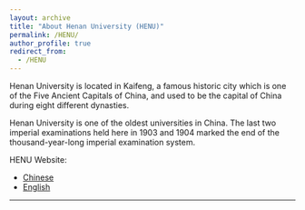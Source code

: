 ```yaml
---
layout: archive
title: "About Henan University (HENU)"
permalink: /HENU/
author_profile: true
redirect_from:
  - /HENU
---
```



Henan University is located in Kaifeng, a famous historic city which is one of the Five Ancient Capitals of China, and used to be the capital of China during eight different dynasties. 

Henan University is one of the oldest universities in China. The last two imperial examinations held here in 1903 and 1904 marked the end of the thousand-year-long imperial examination system. 

HENU Website:

 * [Chinese](http://www.henu.edu.cn/)
 * [English](http://en.henu.edu.cn/)

---
